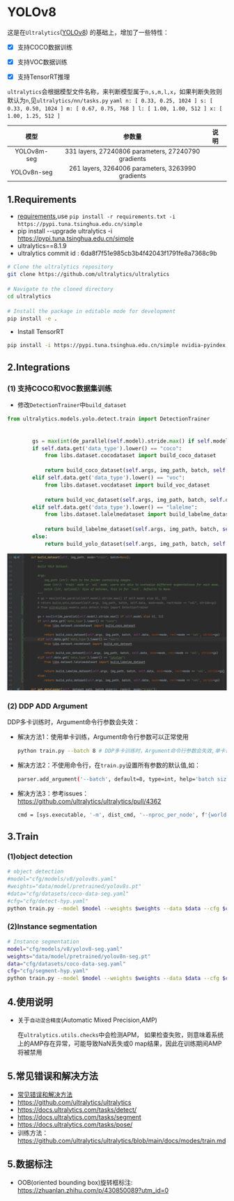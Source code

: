 # YOLOv8

这是在`Ultralytics`([YOLOv8]( https://github.com/ultralytics/ultralytics)) 的基础上，增加了一些特性：

- [x] 支持COCO数据训练
- [x] 支持VOC数据训练
- [x] 支持TensorRT推理



`ultralytics`会根据模型文件名称，来判断模型属于`n,s,m,l,x`，如果判断失败则默认为`n`,见`ultralytics/nn/tasks.py`
    ```yaml
      n: [ 0.33, 0.25, 1024 ]
      s: [ 0.33, 0.50, 1024 ]
      m: [ 0.67, 0.75, 768 ]
      l: [ 1.00, 1.00, 512 ]
      x: [ 1.00, 1.25, 512 ]
    ```
  
  | 模型            |  参数量                                                   |    说明          |
  |:--------------:|:---------------------------------------------------------:|:----------------|
  |  YOLOv8m-seg   | 331 layers, 27240806 parameters, 27240790 gradients       |                  | 
  |  YOLOv8n-seg   | 261 layers,  3264006 parameters,  3263990 gradients       |                  | 
  


## 1.Requirements

- [requirements](requirements.txt),use `pip install -r requirements.txt -i https://pypi.tuna.tsinghua.edu.cn/simple`
- pip install --upgrade ultralytics -i https://pypi.tuna.tsinghua.edu.cn/simple
- ultralytics==8.1.9
- ultralytics commit id : 6da8f7f51e985cb3b4f42043f1791fe8a7368c9b

```bash
# Clone the ultralytics repository
git clone https://github.com/ultralytics/ultralytics

# Navigate to the cloned directory
cd ultralytics

# Install the package in editable mode for development
pip install -e .
```

- Install TensorRT

```bash
pip install -i https://pypi.tuna.tsinghua.edu.cn/simple nvidia-pyindex nvidia-tensorrt
```

## 2.Integrations

### (1) 支持COCO和VOC数据集训练

- 修改`DetectionTrainer`中`build_dataset`

```python
from ultralytics.models.yolo.detect.train import DetectionTrainer


        gs = max(int(de_parallel(self.model).stride.max() if self.model else 0), 32)
        if self.data.get('data_type').lower() == "coco":
            from libs.dataset.cocodataset import build_coco_dataset

            return build_coco_dataset(self.args, img_path, batch, self.data, mode=mode, rect=mode == 'val', stride=gs)
        elif self.data.get('data_type').lower() == "voc":
            from libs.dataset.vocdataset import build_voc_dataset

            return build_voc_dataset(self.args, img_path, batch, self.data, mode=mode, rect=mode == 'val', stride=gs)
        elif self.data.get('data_type').lower() == "lalelme":
            from libs.dataset.lalelmedataset import build_labelme_dataset

            return build_labelme_dataset(self.args, img_path, batch, self.data, mode=mode, rect=mode == 'val', stride=gs)
        else:
            return build_yolo_dataset(self.args, img_path, batch, self.data, mode=mode, rect=mode == "val", stride=gs)
```
  ![](docs/img003.png)

### (2) DDP ADD Argument

DDP多卡训练时，Argument命令行参数会失效：
- 解决方法1：使用单卡训练，Argument命令行参数可以正常使用
  ```bash
  python train.py --batch 8 # DDP多卡训练时，Argument命令行参数会失效,单卡训练正常
  ```
- 解决方法2：不使用命令行，在`train.py`设置所有参数的默认值,如：
  ```bash
  parser.add_argument('--batch', default=8, type=int, help='batch size')
  ```
- 解决方法3：参考issues：https://github.com/ultralytics/ultralytics/pull/4362
  ```bash
  cmd = [sys.executable, '-m', dist_cmd, '--nproc_per_node', f'{world_size}', '--master_port', f'{port}', file, *sys.argv[1:]]
  ```

## 3.Train

### (1)object detection

```bash
# object detection
#model="cfg/models/v8/yolov8s.yaml"
#weights="data/model/pretrained/yolov8s.pt"
#data="cfg/datasets/coco-data-seg.yaml"
#cfg="cfg/detect-hyp.yaml"
python train.py --model $model --weights $weights --data $data --cfg $cfg


```

### (2)Instance segmentation

```bash
# Instance segmentation
model="cfg/models/v8/yolov8-seg.yaml"
weights="data/model/pretrained/yolov8n-seg.pt"
data="cfg/datasets/coco-data-seg.yaml"
cfg="cfg/segment-hyp.yaml"
python train.py --model $model --weights $weights --data $data --cfg $cfg

```

## 4.使用说明


- 关于`自动混合精度`(Automatic Mixed Precision,AMP)

  在`ultralytics.utils.checks`中会检测APM， 如果检查失败，则意味着系统上的AMP存在异常，可能导致NaN丢失或0 map结果，因此在训练期间AMP将被禁用

## 5.常见错误和解决方法

- [常见错误和解决方法](docs/README.md)
- https://github.com/ultralytics/ultralytics
- https://docs.ultralytics.com/tasks/detect/
- https://docs.ultralytics.com/tasks/segment
- https://docs.ultralytics.com/tasks/pose/
- 训练方法： https://github.com/ultralytics/ultralytics/blob/main/docs/modes/train.md



## 5.数据标注
-  OOB(oriented bounding box)旋转框标注: https://zhuanlan.zhihu.com/p/430850089?utm_id=0